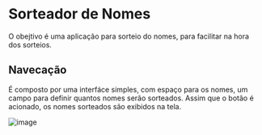 # Sorteador de Nomes

O obejtivo é uma aplicação para sorteio do nomes, para facilitar na hora dos sorteios.

## Navecação

É composto por uma interfáce simples, com espaço para os nomes, um campo para definir quantos nomes serão sorteados. Assim que o botão é acionado, os nomes sorteados são exibidos na tela.

![image](https://github.com/Davidsb04/Sorteador_de_Nome/assets/121972361/497b8501-a9ee-492c-b26e-bb599d795c1e)

